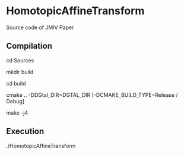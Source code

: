 # HomotopicAffineTransform
Source code of JMIV Paper

## Compilation

cd Sources

mkdir build

cd build

cmake .. -DDGtal_DIR=DGTAL_DIR [-DCMAKE_BUILD_TYPE=Release / Debug]

make -j4

## Execution

./HomotopicAffineTransform 

